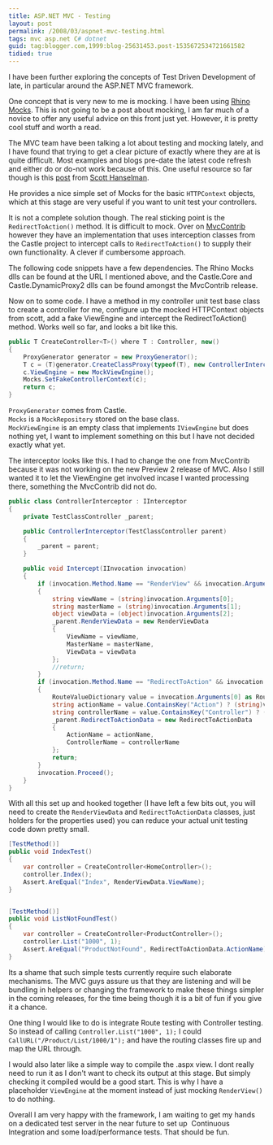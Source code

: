 ```yaml
---
title: ASP.NET MVC - Testing
layout: post
permalink: /2008/03/aspnet-mvc-testing.html
tags: mvc asp.net C# dotnet
guid: tag:blogger.com,1999:blog-25631453.post-1535672534721661582
tidied: true
---
```


I have been further exploring the concepts of Test Driven Development of late, in particular around the ASP.NET MVC framework.  
  
One concept that is very new to me is mocking. I have been using [Rhino Mocks](http://ayende.com/projects/rhino-mocks.aspx). This is not going to be a post about mocking, I am far much of a novice to offer any useful advice on this front just yet. However, it is pretty cool stuff and worth a read.  

<!-- more -->
  
The MVC team have been talking a lot about testing and mocking lately, and I have found that trying to get a clear picture of exactly where they are at is quite difficult. Most examples and blogs pre-date the latest code refresh and either do or do-not work because of this. One useful resource so far though is this [post](http://www.hanselman.com/blog/ASPNETMVCSessionAtMix08TDDAndMvcMockHelpers.aspx) from [Scott Hanselman](http://feeds.feedburner.com/ScottHanselman).  
  
He provides a nice simple set of Mocks for the basic `HTTPContext` objects, which at this stage are very useful if you want to unit test your controllers.  
  
It is not a complete solution though. The real sticking point is the `RedirectToAction()` method. It is difficult to mock. Over on [MvcContrib](http://www.codeplex.com/MVCContrib/Wiki/View.aspx?title=TestHelper&referringTitle=Documentation) however they have an implementation that uses interception classes from the Castle project to intercept calls to `RedirectToAction()` to supply their own functionality. A clever if cumbersome approach.  
  
The following code snippets have a few dependencies. The Rhino Mocks dlls can be found at the URL I mentioned above, and the Castle.Core and Castle.DynamicProxy2 dlls can be found amongst the MvcContrib release.  
  
Now on to some code. I have a method in my controller unit test base class to create a controller for me, configure up the mocked HTTPContext objects from scott, add a fake ViewEngine and intercept the RedirectToAction() method. Works well so far, and looks a bit like this.


```csharp
public T CreateController<T>() where T : Controller, new()
{
    ProxyGenerator generator = new ProxyGenerator();
    T c = (T)generator.CreateClassProxy(typeof(T), new ControllerInterceptor(this));
    c.ViewEngine = new MockViewEngine();
    Mocks.SetFakeControllerContext(c);
    return c;
}
```

`ProxyGenerator` comes from Castle.  
`Mocks` is a `MockRepository` stored on the base class.  
`MockViewEngine` is an empty class that implements `IViewEngine` but does nothing yet, I want to implement something on this but I have not decided exactly what yet.  


The interceptor looks like this. I had to change the one from MvcContrib because it was not working on the new Preview 2 release of MVC. Also I still wanted it to let the ViewEngine get involved incase I wanted processing there, something the MvcContrib did not do.  



```csharp
public class ControllerInterceptor : IInterceptor
{
    private TestClassController _parent;

    public ControllerInterceptor(TestClassController parent)
    {
        _parent = parent;
    }

    public void Intercept(IInvocation invocation)
    {
        if (invocation.Method.Name == "RenderView" && invocation.Arguments.Length == 3)
        {
            string viewName = (string)invocation.Arguments[0];
            string masterName = (string)invocation.Arguments[1];
            object viewData = (object)invocation.Arguments[2];
            _parent.RenderViewData = new RenderViewData
            {
                ViewName = viewName,
                MasterName = masterName,
                ViewData = viewData
            };
            //return;
        }
        if (invocation.Method.Name == "RedirectToAction" && invocation.Arguments.Length == 1)
        {
            RouteValueDictionary value = invocation.Arguments[0] as RouteValueDictionary;
            string actionName = value.ContainsKey("Action") ? (string)value["Action"] : "";
            string controllerName = value.ContainsKey("Controller") ? (string)value["Controller"] : "";
            _parent.RedirectToActionData = new RedirectToActionData
            {
                ActionName = actionName,
                ControllerName = controllerName
            };
            return;
        }
        invocation.Proceed();
    }
}
```

With all this set up and hooked together (I have left a few bits out, you will need to create the `RenderViewData` and `RedirectToActionData` classes, just holders for the properties used) you can reduce your actual unit testing code down pretty small.  


```csharp
[TestMethod()]
public void IndexTest()
{
    var controller = CreateController<HomeController>();
    controller.Index();
    Assert.AreEqual("Index", RenderViewData.ViewName);
}


[TestMethod()]
public void ListNotFoundTest()
{
    var controller = CreateController<ProductController>();
    controller.List("1000", 1);
    Assert.AreEqual("ProductNotFound", RedirectToActionData.ActionName);
}
```

Its a shame that such simple tests currently require such elaborate mechanisms. The MVC guys assure us that they are listening and will be bundling in helpers or changing the framework to make these things simpler in the coming releases, for the time being though it is a bit of fun if you give it a chance.  

One thing I would like to do is integrate Route testing with Controller testing. So instead of calling `Controller.List("1000", 1);` I could `CallURL("/Product/List/1000/1");` and have the routing classes fire up and map the URL through.

I would also later like a simple way to compile the .aspx view. I dont really need to run it as I don't want to check its output at this stage. But simply checking it compiled would be a good start. This is why I have a placeholder `ViewEngine` at the moment instead of just mocking `RenderView()` to do nothing.  

Overall I am very happy with the framework, I am waiting to get my hands on a dedicated test server in the near future to set up  Continuous Integration and some load/performance tests. That should be fun.  
